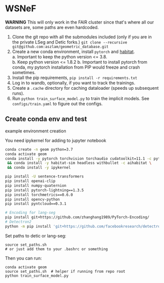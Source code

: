 # WSNeF

**WARNING** This will only work in the FAIR cluster since that's where all our datasets are, some paths are even hardcoded.

1. Clone the git repo with all the submodules included (only if you are in the private LSeg and Detic forks.) `git clone --recursive git@github.com:aszlam/geometric_database.git`
2. Create a new conda environment, install `pytorch` and [habitat](https://github.com/facebookresearch/habitat-sim#recommended-conda-packages).   
        a. Important to keep the python version <= 3.8.  
        b. Keep python version <= 1.8.2
        b. Important to install pytorch from conda, my pytorch installation from PIP would freeze and crash sometimes.
3. Install the pip requirements, `pip install -r requirements.txt`
4. Log in to wandb, optionally, if you want to track the trainings.
5. Create a `.cache` directory for caching dataloader (speeds up subsequent runs).
5. Run `python train_surface_model.py` to train the implicit models. See `configs/train.yaml` to figure out the configs.


## Create conda env and test

example environment creation

You need ipykernel for adding to jupyter notebook

```bash
conda create -n geom python=3.7
conda activate geom
conda install -y pytorch torchvision torchaudio cudatoolkit=11.1 -c pytorch-lts -c nvidia \
 && conda install -y habitat-sim headless withbullet -c aihabitat \
 && conda install -y ipykernel 

pip install -U sentence-transformers
pip install openai-clip
pip install numpy-quaternion
pip install pytorch-lightning==1.3.5
pip install torchmetrics==0.6.0
pip install opencv-python
pip install pyntcloud==0.3.1

# Encoding for lang-seg
pip install git+https://github.com/zhanghang1989/PyTorch-Encoding/
# Detectron2
python -m pip install 'git+https://github.com/facebookresearch/detectron2.git'
```

Set paths to detic or lang-seg:
```
source set_paths.sh
# or just add them to your .bashrc or something
```

Then you can run:
```
conda activate geom
source set_paths.sh  # helper if running from repo root
python train_surface_model.py
```
